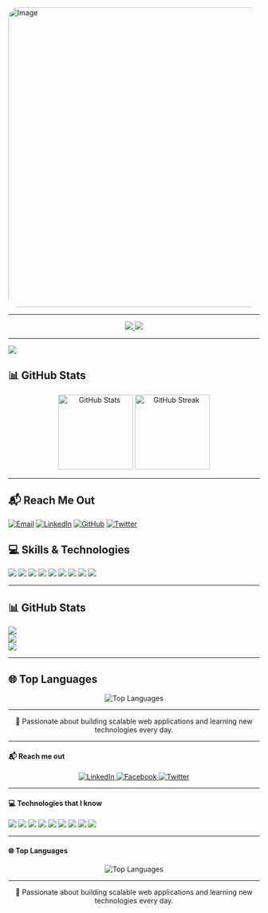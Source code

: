 <!-- Profile Header -->
<img width="2000" height="600" alt="Image" src="https://github.com/user-attachments/assets/6bdd33b4-66ec-4275-92ea-f1600021daa8" style="border-radius: 20px;" />


---

<!-- Contact & Social Links -->
<p align="center">
  <a href="mailto:cmstufail@gmail.com">
    <img src="https://img.shields.io/badge/Email-cmstufail@gmail.com-red?style=for-the-badge&logo=gmail&logoColor=white" />
  </a>
  <a href="https://www.linkedin.com/in/cmstufail" target="_blank">
    <img src="https://img.shields.io/badge/LinkedIn-Profile-blue?style=for-the-badge&logo=linkedin&logoColor=white" />
  </a>
</p>

---



<p align="left">
  <img src="https://skillicons.dev/icons?i=html,css,tailwind,js,react,nextjs,nodejs,express,mongodb,firebase,git,github,vscode,postman" />
<!-- GitHub Stats -->
<h2>📊 GitHub Stats</h2>
<p align="center">
  <img src="https://github-readme-stats.vercel.app/api?username=cmstufail&show_icons=true&theme=radical" alt="GitHub Stats" height="150" />
  <img src="https://github-readme-streak-stats.herokuapp.com/?user=cmstufail&theme=radical" alt="GitHub Streak" height="150" />
</p>

---

## 📬 Reach Me Out

[![Email](https://img.shields.io/badge/Email-cmstufail@gmail.com-red?style=flat&logo=gmail&logoColor=white)](mailto:cmstufail@gmail.com)
[![LinkedIn](https://img.shields.io/badge/LinkedIn-0A66C2?style=flat&logo=linkedin&logoColor=white)](https://www.linkedin.com/in/cmstufail)
[![GitHub](https://img.shields.io/badge/GitHub-181717?style=flat&logo=github&logoColor=white)](https://github.com/cmstufail)
[![Twitter](https://img.shields.io/badge/Twitter-1DA1F2?style=flat&logo=twitter&logoColor=white)](https://twitter.com/yourtwitterhandle)


<!-- Skills -->
<h2>💻 Skills & Technologies</h2>
<p>
  <img src="https://img.shields.io/badge/HTML5-E34F26?style=for-the-badge&logo=html5&logoColor=white" />
  <img src="https://img.shields.io/badge/CSS3-1572B6?style=for-the-badge&logo=css3&logoColor=white" />
  <img src="https://img.shields.io/badge/JavaScript-323330?style=for-the-badge&logo=javascript&logoColor=F7DF1E" />
  <img src="https://img.shields.io/badge/React-20232A?style=for-the-badge&logo=react&logoColor=61DAFB" />
  <img src="https://img.shields.io/badge/Tailwind_CSS-38B2AC?style=for-the-badge&logo=tailwind-css&logoColor=white" />
  <img src="https://img.shields.io/badge/Node.js-43853D?style=for-the-badge&logo=node.js&logoColor=white" />
  <img src="https://img.shields.io/badge/Express.js-404D59?style=for-the-badge" />
  <img src="https://img.shields.io/badge/MongoDB-4EA94B?style=for-the-badge&logo=mongodb&logoColor=white" />
  <img src="https://img.shields.io/badge/Firebase-ffca28?style=for-the-badge&logo=firebase&logoColor=black" />
</p>

---

## 📊 GitHub Stats

![](https://github-readme-stats.vercel.app/api?username=cmstufail&show_icons=true&theme=tokyonight&hide_border=true)  
![](https://github-readme-stats.vercel.app/api/top-langs/?username=cmstufail&layout=compact&theme=tokyonight&hide_border=true)  
![](https://github-readme-streak-stats.herokuapp.com/?user=cmstufail&theme=tokyonight&hide_border=true)


---

<!-- Top Languages -->
<h2>🌐 Top Languages</h2>
<p align="center">
  <img src="https://github-readme-stats.vercel.app/api/top-langs/?username=cmstufail&layout=compact&theme=radical" alt="Top Languages" />
</p>

---

<!-- Footer -->
<p align="center">
  🚀 Passionate about building scalable web applications and learning new technologies every day.
</p>


---
<!-- Reach me out-->
<h4>📬 Reach me out</h4>
<p align="center">
 <a href="https://www.linkedin.com/in/cmstufail" target="_blank" rel="noopener noreferrer">
    <img src="https://img.shields.io/badge/LinkedIn-blue?style=for-the-badge&logo=linkedin&logoColor=white" alt="LinkedIn" />
  </a>
  <a href="https://www.facebook.com/yourfacebookprofile" target="_blank" rel="noopener noreferrer">
    <img src="https://img.shields.io/badge/Facebook-1877F2?style=for-the-badge&logo=facebook&logoColor=white" alt="Facebook" />
  </a>
  <a href="https://twitter.com/yourtwitterhandle" target="_blank" rel="noopener noreferrer">
    <img src="https://img.shields.io/badge/Twitter-1DA1F2?style=for-the-badge&logo=twitter&logoColor=white" alt="Twitter" />
  </a>
</p>


---

<!-- Skills -->
<h4>💻 Technologies that I know </h4>
<p>
  <img src="https://img.shields.io/badge/HTML5-E34F26?style=for-the-badge&logo=html5&logoColor=white" />
  <img src="https://img.shields.io/badge/CSS3-1572B6?style=for-the-badge&logo=css3&logoColor=white" />
  <img src="https://img.shields.io/badge/JavaScript-323330?style=for-the-badge&logo=javascript&logoColor=F7DF1E" />
  <img src="https://img.shields.io/badge/React-20232A?style=for-the-badge&logo=react&logoColor=61DAFB" />
  <img src="https://img.shields.io/badge/Tailwind_CSS-38B2AC?style=for-the-badge&logo=tailwind-css&logoColor=white" />
  <img src="https://img.shields.io/badge/Node.js-43853D?style=for-the-badge&logo=node.js&logoColor=white" />
  <img src="https://img.shields.io/badge/Express.js-404D59?style=for-the-badge" />
  <img src="https://img.shields.io/badge/MongoDB-4EA94B?style=for-the-badge&logo=mongodb&logoColor=white" />
  <img src="https://img.shields.io/badge/Firebase-ffca28?style=for-the-badge&logo=firebase&logoColor=black" />
</p>

---

<!-- Top Languages -->
<h4>🌐 Top Languages</h4>
<p align="center">
  <img src="https://github-readme-stats.vercel.app/api/top-langs/?username=cmstufail&layout=compact&theme=radical" alt="Top Languages" />
</p>

---

<!-- Footer -->
<p align="center">
  🚀 Passionate about building scalable web applications and learning new technologies every day.
</p>
